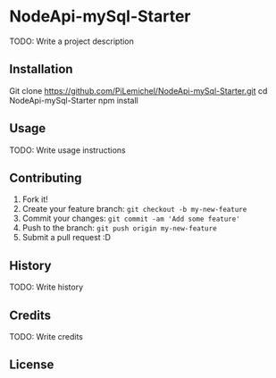 # NodeApi-mySql-Starter
TODO: Write a project description
## Installation
Git clone https://github.com/PiLemichel/NodeApi-mySql-Starter.git
cd NodeApi-mySql-Starter
npm install
## Usage
TODO: Write usage instructions
## Contributing
1. Fork it!
2. Create your feature branch: `git checkout -b my-new-feature`
3. Commit your changes: `git commit -am 'Add some feature'`
4. Push to the branch: `git push origin my-new-feature`
5. Submit a pull request :D
## History
TODO: Write history
## Credits
TODO: Write credits
## License


